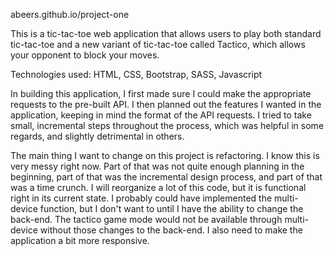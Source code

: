 abeers.github.io/project-one

This is a tic-tac-toe web application that allows users to play both standard
tic-tac-toe and a new variant of tic-tac-toe called Tactico, which allows your
opponent to block your moves.

Technologies used: HTML, CSS, Bootstrap, SASS, Javascript

In building this application, I first made sure I could make the appropriate
requests to the pre-built API. I then planned out the features I wanted in the
application, keeping in mind the format of the API requests. I tried to take
small, incremental steps throughout the process, which was helpful in some
regards, and slightly detrimental in others.

The main thing I want to change on this project is refactoring. I know this is
very messy right now. Part of that was not quite enough planning in the
beginning, part of that was the incremental design process, and part of that was
a time crunch. I will reorganize a lot of this code, but it is functional right
in its current state. I probably could have implemented the multi-device
function, but I don't want to until I have the ability to change the back-end.
The tactico game mode would not be available through multi-device without those
changes to the back-end. I also need to make the application a bit more
responsive.

